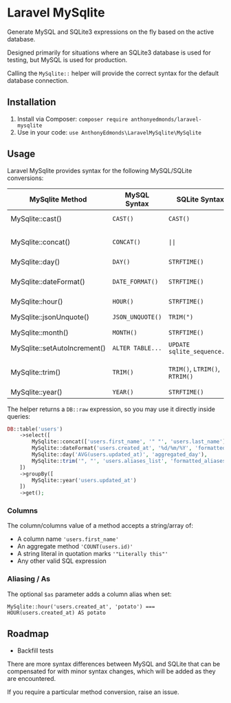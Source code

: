 # Laravel MySqlite

Generate MySQL and SQLite3 expressions on the fly based on the active database.

Designed primarily for situations where an SQLite3 database is used for testing, but MySQL is used for production.

Calling the `MySqlite::`  helper will provide the correct syntax for the default database connection.

## Installation

1. Install via Composer: `composer require anthonyedmonds/laravel-mysqlite`
2. Use in your code: `use AnthonyEdmonds\LaravelMySqlite\MySqlite`

## Usage

Laravel MySqlite provides syntax for the following MySQL/SQLite conversions:

| MySqlite Method              | MySQL Syntax     | SQLite Syntax                 | Notes                                                           |
|------------------------------| ---------------- |-------------------------------|-----------------------------------------------------------------|
| MySqlite::cast()             | `CAST()`         | `CAST()`                      | Must be a value from `MySqlite::CASTS_MYSQL`                    |
| MySqlite::concat()           | `CONCAT()`       | `\|\|`                        | Pass literal strings with quotation marks, such as `'"String"'` |
| MySqlite::day()              | `DAY()`          | `STRFTIME()`                  |                                                                 |
| MySqlite::dateFormat()       | `DATE_FORMAT()`  | `STRFTIME()`                  | Use date formats supported by both MySQL and SQLite             |
| MySqlite::hour()             | `HOUR()`         | `STRFTIME()`                  |                                                                 |
| MySqlite::jsonUnquote()      | `JSON_UNQUOTE()` | `TRIM(")`                     | Performs a trim on qutoation marks                              |
| MySqlite::month()            | `MONTH()`        | `STRFTIME()`                  |                                                                 |
| MySqlite::setAutoIncrement() | `ALTER TABLE...` | `UPDATE sqlite_sequence...`   | Used as a standalone statement                                  |
| MySqlite::trim()             | `TRIM()`         | `TRIM()`, `LTRIM()`, `RTRIM()` | Pass literal strings with quotation marks, such as `'"String"'` |
| MySqlite::year()             | `YEAR()`         | `STRFTIME()`                  |                                                                 |

The helper returns a `DB::raw` expression, so you may use it directly inside queries:

```php
DB::table('users')
    ->select([
        MySqlite::concat(['users.first_name', '" "', 'users.last_name'], 'name'),
        MySqlite::dateFormat('users.created_at', '%d/%m/%Y', 'formatted_date'),
        MySqlite::day('AVG(users.updated_at)', 'aggregated_day'),
        MySqlite::trim('", "', 'users.aliases_list', 'formatted_aliases', MySqlite::TRIM_TRAILING),
    ])
    ->groupBy([
        MySqlite::year('users.updated_at')
    ])
    ->get();
```

### Columns
The column/columns value of a method accepts a string/array of:

* A column name `'users.first_name'`
* An aggregate method `'COUNT(users.id)'`
* A string literal in quotation marks `'"Literally this"'`
* Any other valid SQL expression

### Aliasing / As

The optional `$as` parameter adds a column alias when set:

`MySqlite::hour('users.created_at', 'potato') === HOUR(users.created_at) AS potato`

## Roadmap

* Backfill tests

There are more syntax differences between MySQL and SQLite that can be compensated for with minor syntax changes, which will be added as they are encountered.

If you require a particular method conversion, raise an issue.
